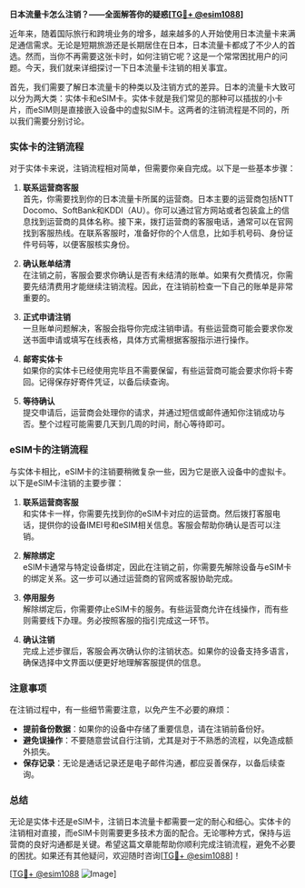 **日本流量卡怎么注销？——全面解答你的疑惑[[TG💪+ @esim1088](https://t.me/s/esim1088)]**

近年来，随着国际旅行和跨境业务的增多，越来越多的人开始使用日本流量卡来满足通信需求。无论是短期旅游还是长期居住在日本，日本流量卡都成了不少人的首选。然而，当你不再需要这张卡时，如何注销它呢？这是一个常常困扰用户的问题。今天，我们就来详细探讨一下日本流量卡注销的相关事宜。

首先，我们需要了解日本流量卡的种类以及注销方式的差异。日本的流量卡大致可以分为两大类：实体卡和eSIM卡。实体卡就是我们常见的那种可以插拔的小卡片，而eSIM则是直接嵌入设备中的虚拟SIM卡。这两者的注销流程是不同的，所以我们需要分别讨论。

### 实体卡的注销流程

对于实体卡来说，注销流程相对简单，但需要你亲自完成。以下是一些基本步骤：

1. **联系运营商客服**  
   首先，你需要找到你的日本流量卡所属的运营商。日本主要的运营商包括NTT Docomo、SoftBank和KDDI（AU）。你可以通过官方网站或者包装盒上的信息找到运营商的具体名称。接下来，拨打运营商的客服电话，通常可以在官网找到客服热线。在联系客服时，准备好你的个人信息，比如手机号码、身份证件号码等，以便客服核实身份。

2. **确认账单结清**  
   在注销之前，客服会要求你确认是否有未结清的账单。如果有欠费情况，你需要先结清费用才能继续注销流程。因此，在注销前检查一下自己的账单是非常重要的。

3. **正式申请注销**  
   一旦账单问题解决，客服会指导你完成注销申请。有些运营商可能会要求你发送书面申请或填写在线表格，具体方式需根据客服指示进行操作。

4. **邮寄实体卡**  
   如果你的实体卡已经使用完毕且不需要保留，有些运营商可能会要求你将卡寄回。记得保存好寄件凭证，以备后续查询。

5. **等待确认**  
   提交申请后，运营商会处理你的请求，并通过短信或邮件通知你注销成功与否。整个过程可能需要几天到几周的时间，耐心等待即可。

### eSIM卡的注销流程

与实体卡相比，eSIM卡的注销要稍微复杂一些，因为它是嵌入设备中的虚拟卡。以下是eSIM卡注销的主要步骤：

1. **联系运营商客服**  
   和实体卡一样，你需要先找到你的eSIM卡对应的运营商。然后拨打客服电话，提供你的设备IMEI号和eSIM相关信息。客服会帮助你确认是否可以注销。

2. **解除绑定**  
   eSIM卡通常与特定设备绑定，因此在注销之前，你需要先解除设备与eSIM卡的绑定关系。这一步可以通过运营商的官网或客服协助完成。

3. **停用服务**  
   解除绑定后，你需要停止eSIM卡的服务。有些运营商允许在线操作，而有些则需要线下办理。务必按照客服的指引完成这一环节。

4. **确认注销**  
   完成上述步骤后，客服会再次确认你的注销状态。如果你的设备支持多语言，确保选择中文界面以便更好地理解客服提供的信息。

### 注意事项

在注销过程中，有一些细节需要注意，以免产生不必要的麻烦：

- **提前备份数据**：如果你的设备中存储了重要信息，请在注销前备份好。
- **避免误操作**：不要随意尝试自行注销，尤其是对于不熟悉的流程，以免造成额外损失。
- **保存记录**：无论是通话记录还是电子邮件沟通，都应妥善保存，以备后续查询。

### 总结

无论是实体卡还是eSIM卡，注销日本流量卡都需要一定的耐心和细心。实体卡的注销相对直接，而eSIM卡则需要更多技术方面的配合。无论哪种方式，保持与运营商的良好沟通都是关键。希望这篇文章能帮助你顺利完成注销流程，避免不必要的困扰。如果还有其他疑问，欢迎随时咨询[[TG💪+ @esim1088](https://t.me/s/esim1088)]！

[[TG💪+ @esim1088](https://t.me/s/esim1088) ![Image](https://i.postimg.cc/4NQfJmqS/Snipaste-2025-05-13-00-14-12.png)]